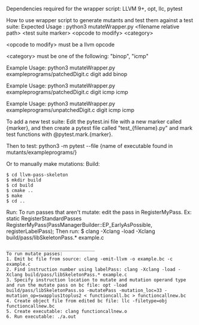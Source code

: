 
Dependencies required for the wrapper script: LLVM 9+, opt, llc, pytest

How to use wrapper script to generate mutants and test them against a test suite:
Expected Usage : python3 mutateWrapper.py \<filename relative path\> \<test suite marker\> \<opcode to modify\> \<category\>
    
\<opcode to modify\> must be a llvm opcode
    
\<category\> must be one of the following: "binop", "icmp"
          
Example Usage: python3 mutateWrapper.py exampleprograms/patchedDigit.c digit add binop 
          
Example Usage: python3 mutateWrapper.py exampleprograms/patchedDigit.c digit icmp icmp 

Example Usage: python3 mutateWrapper.py exampleprograms/unpatchedDigit.c digit icmp icmp 


To add a new test suite: 
Edit the pytest.ini file with a new marker called {marker}, and then create a pytest file called "test_{filename}.py" and 
mark test functions with @pytest.mark.{marker}.


Then to test:
python3 -m pytest --file {name of executable found in mutants/exampleprograms/}

Or to manually make mutations:
Build:

    $ cd llvm-pass-skeleton
    $ mkdir build
    $ cd build
    $ cmake ..
    $ make
    $ cd ..

Run:
    To run passes that aren't mutate: edit the pass in RegisterMyPass. 
    Ex:
  static RegisterStandardPasses
  RegisterMyPass(PassManagerBuilder::EP_EarlyAsPossible,
                 registerLabelPass);
    Then run:
    $ clang -Xclang -load -Xclang build/pass/libSkeletonPass.* example.c

    _________________________________
    To run mutate passes:
    1. Emit bc file from source: clang -emit-llvm -o example.bc -c example.c
    2. Find instruction number using labelPass: clang -Xclang -load -Xclang build/pass/libSkeletonPass.* example.c
    3. Specify instruction location to mutate and mutation operand type and run the mutate pass on bc file: opt -load build/pass/libSkeletonPass.so -mutatePass -mutation_loc=33 -mutation_op=swapplus1toplus2 < functioncall.bc > functioncallnew.bc
    4. Create object file from edited bc file: llc -filetype=obj functioncallnew.bc
    5. Create executable: clang functioncallnew.o
    6. Run executable: ./a.out
